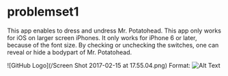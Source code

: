 # problemset1


This app enables to dress and undress Mr. Potatohead. This app only works for iOS on larger screen iPhones. It only works for iPhone 6 or later, because of the font size. By checking or unchecking the switches, one can reveal or hide a bodypart of Mr. Potatohead. 

![GitHub Logo](/Screen Shot 2017-02-15 at 17.55.04.png)
Format: ![Alt Text](url)
